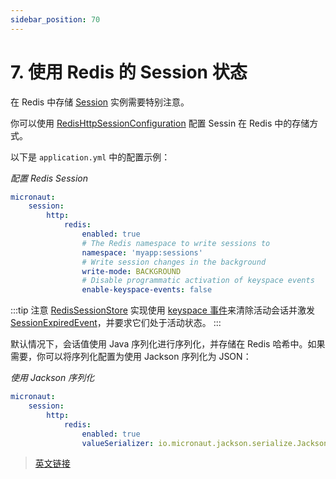 ```yaml
---
sidebar_position: 70
---
```


# 7. 使用 Redis 的 Session 状态

在 Redis 中存储 [Session](https://docs.micronaut.io/latest/api/io/micronaut/session/Session.html) 实例需要特别注意。

你可以使用 [RedisHttpSessionConfiguration](https://micronaut-projects.github.io/micronaut-redis/5.3.2/api/io/micronaut/configuration/lettuce/session/RedisHttpSessionConfiguration.html) 配置 Sessin 在 Redis 中的存储方式。

以下是 `application.yml` 中的配置示例：

*配置 Redis Session*

```yaml
micronaut:
    session:
        http:
            redis:
                enabled: true
                # The Redis namespace to write sessions to
                namespace: 'myapp:sessions'
                # Write session changes in the background
                write-mode: BACKGROUND
                # Disable programmatic activation of keyspace events
                enable-keyspace-events: false
```

:::tip 注意
[RedisSessionStore](https://micronaut-projects.github.io/micronaut-redis/5.3.2/api/io/micronaut/configuration/lettuce/session/RedisSessionStore.html) 实现使用 [keyspace 事件](https://redis.io/topics/notifications)来清除活动会话并激发 [SessionExpiredEvent](https://micronaut-projects.github.io/micronaut-core/latest/api/io/micronaut/session/event/SessionExpiredEvent.html)，并要求它们处于活动状态。
:::

默认情况下，会话值使用 Java 序列化进行序列化，并存储在 Redis 哈希中。如果需要，你可以将序列化配置为使用 Jackson 序列化为 JSON：

*使用 Jackson 序列化*

```yaml
micronaut:
    session:
        http:
            redis:
                enabled: true
                valueSerializer: io.micronaut.jackson.serialize.JacksonObjectSerializer
```

> [英文链接](https://micronaut-projects.github.io/micronaut-redis/5.3.2/guide/index.html#sessions)
